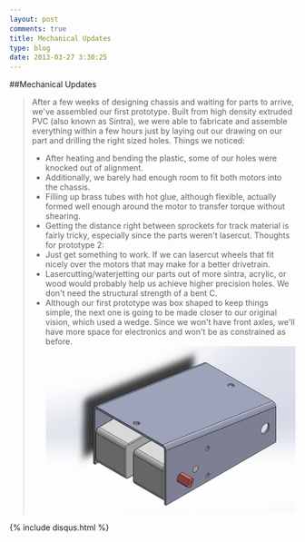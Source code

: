 ```yaml
---
layout: post
comments: true
title: Mechanical Updates 
type: blog
date: 2013-03-27 3:30:25
---
```



##Mechanical Updates
>After a few weeks of designing chassis and waiting for parts to arrive, we've assembled our first prototype.  Built from high density extruded PVC (also known as Sintra), we were able to fabricate and assemble everything within a few hours just by laying out our drawing on our part and drilling the right sized holes.
>Things we noticed:  
> - After heating and bending the plastic, some of our holes were knocked out of alignment. 
> - Additionally, we barely had enough room to fit both motors into the chassis.
> - Filling up brass tubes with hot glue, although flexible, actually formed well enough around the motor to transfer torque without shearing.
> - Getting the distance right between sprockets for track material is fairly tricky, especially since the parts weren't lasercut.
>Thoughts for prototype 2:
> - Just get something to work.  If we can lasercut wheels that fit nicely over the motors that may make for a better drivetrain.
> - Lasercutting/waterjetting our parts out of more sintra, acrylic, or wood would probably help us achieve higher precision holes. We don't need the structural strength of a bent C.
> - Although our first prototype was box shaped to keep things simple, the next one is going to be made closer to our original vision, which used a wedge. Since we won't have front axles, we'll have more space for electronics and won't be as constrained as before.
<span class="center container"><img class="postImage" src="/img/chassis_1.JPG" alt="Original Vision" /></span>


{% include disqus.html %}

